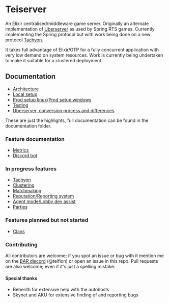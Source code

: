 # Teiserver
An Elixir centralised/middleware game server. Originally an alternate implementation of [Uberserver](https://github.com/spring/uberserver) as used by Spring RTS games. Currently implementing the Spring protocol but with work being done on a new protocol [Tachyon](/documents/tachyon).

It takes full advantage of Elixir/OTP for a fully concurrent application with very low demand on system resources. Work is currently being undertaken to make it suitable for a clustered deployment.

## Documentation
- [Architecture](/documents/architecture.md)
- [Local setup](/documents/guides/local_setup.md)
- [Prod setup linux](/documents/guides/production_setup_linux.md)/[Prod setup windows](/documents/guides/production_setup_windows.md)
- [Testing](/documents/guides/testing.md)
- [Uberserver, conversion process and differences](/documents/guides/uberserver.md)

These are just the highlights, full documentation can be found in the documentation folder.

### Feature documentation
- [Metrics](/documents/planned_designs/metrics.md)
- [Discord bot](/documents/guides/discord_bot.md)

### In progress features
- [Tachyon](/documents/tachyon)
- [Clustering](/documents/planned_designs/clustering.md)
- [Matchmaking](/documents/spring/matchmaking.md)
- [Reputation/Reporting system](/documents/planned_designs/reputation.md)
- [Agent mode/Lobby dev assist](/documents/planned_designs/agent_mode.md)
- [Parties](/documents/spring/parties.md)

### Features planned but not started
- [Clans](/documents/planned_designs/clans.md)

### Contributing
All contributors are welcome; if you spot an issue or bug with it mention me on the [BAR discord](https://discord.gg/N968ddE) (@teifion) or open an issue in this repo. Pull requests are also welcome; even if it's just a spelling mistake.

#### Special thanks
- Beherith for extensive help with the autohosts
- Skynet and AKU for extensive finding of and reporting bugs
